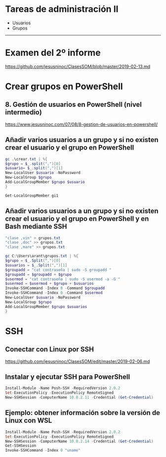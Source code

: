 # Tareas de administración II
- Usuarios
- Grupos

--------------

# Examen del 2º informe
https://github.com/jesusninoc/ClasesSOM/blob/master/2019-02-13.md

# Crear grupos en PowerShell
## 8. Gestión de usuarios en PowerShell (nivel intermedio)
https://www.jesusninoc.com/07/08/8-gestion-de-usuarios-en-powershell/

## Añadir varios usuarios a un grupo y si no existen crear el usuario y el grupo en PowerShell
```PowerShell
gc .\crear.txt | %{
$grupo = $_.split(",")[0]
$usuario= $_.split(",")[1]
New-LocalUser $usuario -NoPassword
New-LocalGroup $grupo
Add-LocalGroupMember $grupo $usuario
}

Get-LocalGroupMember gi1
```

## Añadir varios usuarios a un grupo y si no existen crear el usuario y el grupo en PowerShell y en Bash mediante SSH
```PowerShell
"clase ,vin" > grupos.txt
"clase ,doc" >> grupos.txt
"clase ,mare" >> grupos.txt

gc C:\Users\arant\grupos.txt | %{
$grupo = $_.Split(",")[0]
$usuarios = $_.Split(",")[1]
$groupadd = "cat contraseña | sudo -S groupadd "
$groupadd = $groupadd + $grupo
$usermod = "cat contraseña | sudo -S usermod -a -G "
$usermod = $usermod + $grupo + $usuarios
Invoke-SSHCommand -Index 0 -Command $groupadd
Invoke-SSHCommand -Index 0 -Command $usermod
New-LocalUser $usuario -NoPassword
New-LocalGroup $grupo
Add-LocalGroupMember $grupo $usuarios
}
```

# SSH
## Conectar con Linux por SSH
https://github.com/jesusninoc/ClasesSOM/edit/master/2019-02-06.md


## Instalar y ejecutar SSH para PowerShell
```PowerShell
Install-Module -Name Posh-SSH -RequiredVersion 2.0.2
Set-ExecutionPolicy -ExecutionPolicy RemoteSigned
New-SSHSession -ComputerName 10.0.2.11 -Credential (Get-Credential)
```

## Ejemplo: obtener información sobre la versión de Linux con WSL
```PowerShell
Install-Module -Name Posh-SSH -RequiredVersion 2.0.2
Set-ExecutionPolicy -ExecutionPolicy RemoteSigned
New-SSHSession -ComputerName 10.0.2.14 -Credential (Get-Credential)
Get-SSHSession
Invoke-SSHCommand -Index 0 "uname"
```
